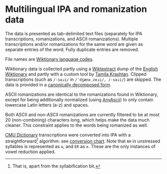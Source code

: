 # Multilingual IPA and romanization data
The data is presented as tab-delimited text files (separately for IPA transcriptions, romanizations, and ASCII romanizations). Multiple transcriptions and/or romanizations for the same word are given as separate entries of the word. Fully duplicate entries are removed.

File names are [Wiktionary language codes](https://en.wiktionary.org/wiki/Wiktionary:List_of_languages).

Wiktionary data is collected partly using a [Wiktextract](https://github.com/tatuylonen/wiktextract) dump of the [English Wiktionary](https://en.wiktionary.org) and partly with a custom tool by [Tamila Krashtan](https://github.com/tamila-krashtan). Clipped transcriptions (such as `/-səɹi/` in `/ˈdʒænəˌzeɹi/, /-səɹi/`) are skipped. The data is provided in a [canonically decomposed form](https://unicode.org/reports/tr15/#Norm_Forms).

ASCII romanizations are identical to the romanizations found in Wiktionary, except for being additionally normalized (using [AnyAscii](https://github.com/anyascii/anyascii)) to only contain lowercase Latin letters (a-z) and spaces.

Both ASCII and non-ASCII romanizations are currently filtered to be at most 20 (non-combining) characters long, which helps make the data much cleaner. This constraint applies to the words being romanized as well.

[CMU Dictionary](https://github.com/Alexir/CMUdict) transcriptions were converted into IPA with a straightforward[^1] algorithm: see [conversion chart](cmudict/collection/data/phonemes). Note that `AH` in unstressed syllables is represented as `ə`, and `ER` as `ɚ`. These are the only instances of vowel reduction applied.

[^1]: That is, apart from the syllabification bit.
